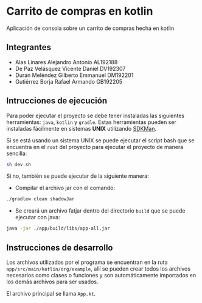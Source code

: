 # Carrito de compras en kotlin

Aplicación de consola sobre un carrito de compras hecha en kotlin

## Integrantes

- Alas Linares Alejandro Antonio AL192188
- De Paz Velásquez Vicente Daniel DV192307
- Duran Meléndez Gilberto Emmanuel DM192201
- Gutiérrez Borja Rafael Armando GB192205

## Intrucciones de ejecución

Para poder ejecutar el proyecto se debe tener instaladas las siguientes herramientas: `java`, `kotlin` y `gradle`.
Estas herramientas pueden ser instaladas fácilmente en sistemas **UNIX** utilizando [SDKMan](https://sdkman.io/).

Si se está usando un sistema UNIX se puede ejecutar el script bash que se encuentra en el `root` del proyecto para ejecutar el proyecto de manera sencilla:

```bash
sh dev.sh
```

Si no, también se puede ejecutar de la siguiente manera:

- Compilar el archivo jar con el comando:

```bash
./gradlew clean shadowJar
```

- Se creará un archivo fatjar dentro del directorio `build` que se puede ejecutar con java:

```bash
java -jar ./app/build/libs/app-all.jar
```

## Instrucciones de desarrollo

Los archivos utilizados por el programa se encuentran en la ruta `app/src/main/kotlin/org/example`, allí se pueden crear todos los archivos necesarios como clases o funciones y son automáticamente importados en los demás archivos para ser usados.

El archivo principal se llama `App.kt`.